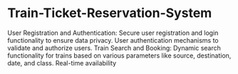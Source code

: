 # Train-Ticket-Reservation-System
User Registration and Authentication:  Secure user registration and login functionality to ensure data privacy. User authentication mechanisms to validate and authorize users. Train Search and Booking:  Dynamic search functionality for trains based on various parameters like source, destination, date, and class. Real-time availability 
